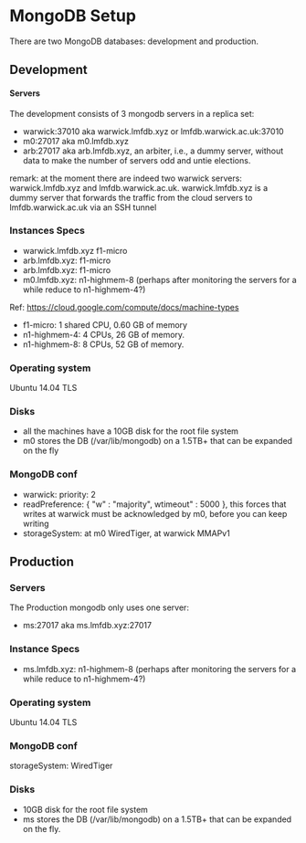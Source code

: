 # MongoDB Setup

There are two MongoDB databases: development and production.


## Development

#### Servers
The development consists of 3 mongodb servers in a replica set:
* warwick:37010 aka warwick.lmfdb.xyz or lmfdb.warwick.ac.uk:37010
* m0:27017 aka m0.lmfdb.xyz
* arb:27017 aka arb.lmfdb.xyz, an arbiter, i.e., a dummy server, without data to make the number of servers odd and untie elections.

remark: at the moment there are indeed two warwick servers:
warwick.lmfdb.xyz and lmfdb.warwick.ac.uk.
warwick.lmfdb.xyz is a dummy server that forwards the traffic from the cloud servers to lmfdb.warwick.ac.uk via an SSH tunnel


### Instances Specs
* warwick.lmfdb.xyz f1-micro
* arb.lmfdb.xyz: f1-micro
* arb.lmfdb.xyz: f1-micro
* m0.lmfdb.xyz: n1-highmem-8 (perhaps after monitoring the servers for a while reduce to n1-highmem-4?)

Ref: https://cloud.google.com/compute/docs/machine-types 
* f1-micro: 1 shared CPU, 0.60 GB of memory
* n1-highmem-4: 4 CPUs, 26 GB of memory.
* n1-highmem-8: 8 CPUs, 52 GB of memory.

### Operating system
Ubuntu 14.04 TLS

### Disks
* all the machines have a 10GB disk for the root file system
* m0 stores the DB  (/var/lib/mongodb) on a 1.5TB+ that can be expanded on the fly

### MongoDB conf
* warwick: priority: 2
* readPreference: { "w" : "majority", wtimeout" : 5000 }, this forces that writes at warwick must be acknowledged by m0, before you can keep writing
* storageSystem: at m0 WiredTiger, at warwick MMAPv1

## Production 

### Servers
The Production mongodb only uses one server:
* ms:27017 aka ms.lmfdb.xyz:27017

### Instance Specs
* ms.lmfdb.xyz: n1-highmem-8 (perhaps after monitoring the servers for a while reduce to n1-highmem-4?)

### Operating system
Ubuntu 14.04 TLS


### MongoDB conf
storageSystem: WiredTiger

### Disks
* 10GB disk for the root file system
* ms stores the DB  (/var/lib/mongodb) on a 1.5TB+ that can be expanded on the fly.






